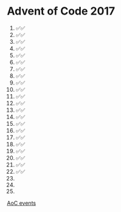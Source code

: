 # Advent of Code 2017
1. ✅✅
2. ✅✅
3. ✅✅
4. ✅✅
5. ✅✅
6. ✅✅
7. ✅✅
8. ✅✅
9. ✅✅
10. ✅✅
11. ✅✅
12. ✅✅
13. ✅✅
14. ✅✅
15. ✅✅
16. ✅✅
17. ✅✅
18. ✅✅
19. ✅✅
20. ✅✅
21. ✅✅
22. ✅✅
23. 
24. 
25. 

[AoC events](https://adventofcode.com/2017/events)
